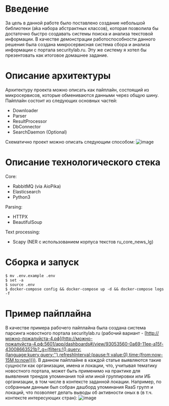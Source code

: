 
# Введение
За цель в данной работе было поставлено создание небольшой библиотеки (aka набора абстрактных классов), которая позволила бы достаточно быстро создавать системы поиска и анализа текстовой информации. В качестве демонстрации работоспособности данного решения была создана микросервисная система сбора и анализа информации с портала securitylab.ru. Эту же систему я хотел бы презентовать как итоговое домашнее задание.

# Описание архитектуры
Архитектуру проекта можно описать как пайплайн, состоящий из микросервисов, которые обмениваются данными через общую шину. Пайплайн состоит из следующих основных частей:
- Downloader
- Parser
- ResultProcessor
- DbConnector
- SearchDaemon (Optional)

Схематично проект можно описать следующим способом:
![image](https://github.com/ISShumeev/tmp-rep/assets/136640495/4f2ea4ad-ac1f-4c6b-9d9b-3f43da16a6de)

# Описание технологического стека
Core:
- RabbitMQ (via AioPika)
- Elasticsearch
- Python3


Parsing:
- HTTPX
- BeautifulSoup


Text processing:
- Scapy (NER с использованием корпуса текстов ru_core_news_lg)


# Сборка и запуск
```
$ mv .env.example .env
$ set -a
$ source .env
$ docker-compose config && docker-compose up -d && docker-compose logs -f
```

# Пример пайплайна
В качестве примера рабочего пайплайна была создана система парсинга новостного портала securitylab.ru (рабочий вариант - [http://можно-пожалуйста-4.рф](http://можно-пожалуйста-4.рф:5601/app/dashboards#/view/93053560-0a69-11ee-a15f-43008663521b?_g=(filters:!(),query:(language:kuery,query:''),refreshInterval:(pause:!t,value:0),time:(from:now-15M,to:now)))). В данном пайплайне в каждой статье выявляются такие сущности как организации, имена и локации, что, учитывая тематику новостного портала, может быть применимо на практике для выявления трендов упоминания той или иной группировки или ИБ организации, в том числе в контексте заданной локации. Например, по собранным данным был собран дашборд упоминания RaaS групп и локаций, что позволяет делать выводы об активности оных в (в т.ч. контексте интересующих стран):
![image](https://github.com/ISShumeev/tmp-rep/assets/136640495/25c17f17-3e83-409a-9810-e4fdb89bc5e1)
